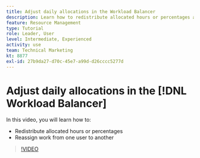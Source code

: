 ```yaml
---
title: Adjust daily allocations in the Workload Balancer
description: Learn how to redistribute allocated hours or percentages and reassign work from one user to another.
feature: Resource Management
type: Tutorial
role: Leader, User
level: Intermediate, Experienced
activity: use
team: Technical Marketing
kt: 8877
exl-id: 27b9da27-d70c-45e7-a99d-d26cccc5277d
---
```

# Adjust daily allocations in the [!DNL Workload Balancer]

In this video, you will learn how to:

* Redistribute allocated hours or percentages
* Reassign work from one user to another


>[!VIDEO](https://video.tv.adobe.com/v/335165/?quality=12)
